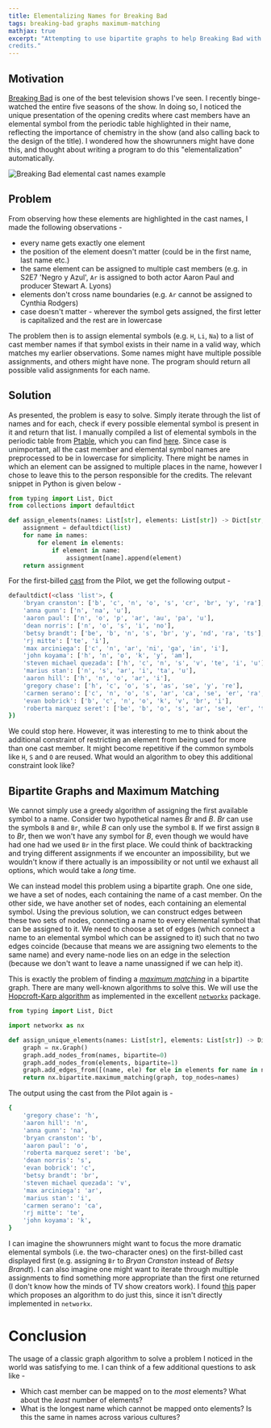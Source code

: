 ```yaml
---
title: Elementalizing Names for Breaking Bad 
tags: breaking-bad graphs maximum-matching 
mathjax: true 
excerpt: "Attempting to use bipartite graphs to help Breaking Bad with its unique opening
credits."
---
```


## Motivation

[Breaking Bad](https://en.wikipedia.org/wiki/Breaking_Bad) is one of the best television shows I've
seen. I recently binge-watched the entire five seasons of the show. In doing so, I noticed the
unique presentation of the opening credits where cast members have an elemental symbol from the
periodic table highlighted in their name, reflecting the importance of chemistry in the show (and
also calling back to the design of the title). I wondered how the showrunners might have done this,
and thought about writing a program to do this "elementalization" automatically.

![Breaking Bad elemental cast names example](/assets/images/elemental_cast.png "Examples of the cast names with highlighted elements")

## Problem

From observing how these elements are highlighted in the cast names, I made the following
observations -

* every name gets exactly one element
* the position of the element doesn't matter (could be in the first name, last name etc.)
* the same element can be assigned to multiple cast members (e.g. in S2E7 'Negro y Azul', `Ar` is
  assigned to both actor Aaron Paul and producer Stewart A. Lyons)
* elements don't cross name boundaries (e.g. `Ar` cannot be assigned to Cynthia Rodgers)
* case doesn't matter - wherever the symbol gets assigned, the first letter is capitalized and the
  rest are in lowercase

The problem then is to assign elemental symbols (e.g. `H`, `Li`, `Na`) to a list of cast member
names if that symbol exists in their name in a valid way, which matches my earlier observations.
Some names might have multiple possible assignments, and others might have none. The program should
return all possible valid assignments for each name.

## Solution

As presented, the problem is easy to solve. Simply iterate through the list of names and for each,
check if every possible elemental symbol is present in it and return that list. I manually compiled
a list of elemental symbols in the periodic table from [Ptable](https://ptable.com/), which you can
find [here](/assets/docs/elements.txt). Since case is unimportant, all the cast member and elemental
symbol names are preprocessed to be in lowercase for simplicity. There might be names in which an
element can be assigned to multiple places in the name, however I chose to leave this to the person
responsible for the credits. The relevant snippet in Python is given below -

```python
from typing import List, Dict
from collections import defaultdict

def assign_elements(names: List[str], elements: List[str]) -> Dict[str, List[str]]:
    assignment = defaultdict(list)
    for name in names:
        for element in elements:
            if element in name:
                assignment[name].append(element)
    return assignment
```

For the first-billed [cast](https://www.imdb.com/title/tt0959621/) from the Pilot, we get the
following output -

```bash
defaultdict(<class 'list'>, {
    'bryan cranston': ['b', 'c', 'n', 'o', 's', 'cr', 'br', 'y', 'ra'], 
    'anna gunn': ['n', 'na', 'u'], 
    'aaron paul': ['n', 'o', 'p', 'ar', 'au', 'pa', 'u'], 
    'dean norris': ['n', 'o', 's', 'i', 'no'], 
    'betsy brandt': ['be', 'b', 'n', 's', 'br', 'y', 'nd', 'ra', 'ts'], 
    'rj mitte': ['te', 'i'], 
    'max arciniega': ['c', 'n', 'ar', 'ni', 'ga', 'in', 'i'], 
    'john koyama': ['h', 'n', 'o', 'k', 'y', 'am'], 
    'steven michael quezada': ['h', 'c', 'n', 's', 'v', 'te', 'i', 'u'], 
    'marius stan': ['n', 's', 'ar', 'i', 'ta', 'u'], 
    'aaron hill': ['h', 'n', 'o', 'ar', 'i'], 
    'gregory chase': ['h', 'c', 'o', 's', 'as', 'se', 'y', 're'], 
    'carmen serano': ['c', 'n', 'o', 's', 'ar', 'ca', 'se', 'er', 'ra', 'no'], 
    'evan bobrick': ['b', 'c', 'n', 'o', 'k', 'v', 'br', 'i'], 
    'roberta marquez seret': ['be', 'b', 'o', 's', 'ar', 'se', 'er', 'ta', 're', 'u']
})
```

We could stop here. However, it was interesting to me to think about the additional constraint of
restricting an element from being used for more than one cast member. It might become repetitive if
the common symbols like `H`, `S` and `O` are reused. What would an algorithm to obey this additional
constraint look like?

## Bipartite Graphs and Maximum Matching

We cannot simply use a greedy algorithm of assigning the first available symbol to a name. Consider
two hypothetical names *Br* and *B*. *Br* can use the symbols `B` and `Br`, while *B* can only use
the symbol `B`. If we first assign `B` to *Br*, then we won't have any symbol for *B*, even though
we would have had one had we used `Br` in the first place. We could think of backtracking and trying
different assignments if we encounter an impossibility, but we wouldn't know if there actually is an
impossibility or not until we exhaust all options, which would take a *long* time.

We can instead model this problem using a bipartite graph. One one side, we have a set of nodes,
each containing the name of a cast member. On the other side, we have another set of nodes, each
containing an elemental symbol. Using the previous solution, we can construct edges between these
two sets of nodes, connecting a name to every elemental symbol that can be assigned to it. We need
to choose a set of edges (which connect a name to an elemental symbol which can be assigned to it)
such that no two edges coincide (because that means we are assigning two elements to the same name)
and every name-node lies on an edge in the selection (because we don't want to leave a name
unassigned if we can help it).

This is exactly the problem of finding a [*maximum
matching*](https://en.wikipedia.org/wiki/Maximum_cardinality_matching) in a bipartite graph. There
are many well-known algorithms to solve this. We will use the [Hopcroft-Karp
algorithm](https://en.wikipedia.org/wiki/Hopcroft%E2%80%93Karp_algorithm) as implemented in the
excellent
[`networkx`](https://networkx.org/documentation/stable/reference/algorithms/bipartite.html) package.

```python
from typing import List, Dict

import networkx as nx

def assign_unique_elements(names: List[str], elements: List[str]) -> Dict[str, str]:
    graph = nx.Graph()
    graph.add_nodes_from(names, bipartite=0)
    graph.add_nodes_from(elements, bipartite=1)
    graph.add_edges_from([(name, ele) for ele in elements for name in names if ele in name])
    return nx.bipartite.maximum_matching(graph, top_nodes=names)
```

The output using the cast from the Pilot again is -

```bash
{
    'gregory chase': 'h', 
    'aaron hill': 'n', 
    'anna gunn': 'na', 
    'bryan cranston': 'b', 
    'aaron paul': 'o', 
    'roberta marquez seret': 'be', 
    'dean norris': 's', 
    'evan bobrick': 'c', 
    'betsy brandt': 'br', 
    'steven michael quezada': 'v', 
    'max arciniega': 'ar', 
    'marius stan': 'i', 
    'carmen serano': 'ca', 
    'rj mitte': 'te', 
    'john koyama': 'k', 
}
```

I can imagine the showrunners might want to focus the more dramatic elemental symbols (i.e. the
two-character ones) on the first-billed cast displayed first (e.g. assigning `Br` to *Bryan
Cranston* instead of *Betsy Brandt*). I can also imagine one might want to iterate through multiple
assignments to find something more appropriate than the first one returned (I don't know how the
minds of TV show creators work). I found
[this](http://citeseerx.ist.psu.edu/viewdoc/download?doi=10.1.1.107.8179&rep=rep1&type=pdf) paper
which proposes an algorithm to do just this, since it isn't directly implemented in `networkx`.

# Conclusion

The usage of a classic graph algorithm to solve a problem I noticed in the world was satisfying to
me. I can think of a few additional questions to ask like -

* Which cast member can be mapped on to the *most* elements? What about the *least* number of
  elements?
* What is the longest name which cannot be mapped onto elements? Is this the same in names across
  various cultures?
